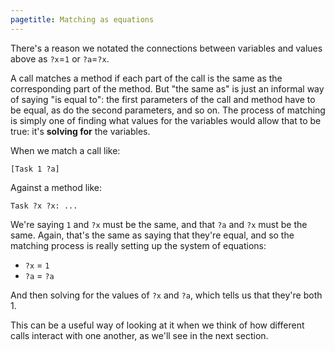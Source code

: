 ```yaml
---
pagetitle: Matching as equations
---
```

There's a reason we notated the connections between variables and values above as `?x`=`1` or `?a`=`?x`.

A call matches a method if each part of the call is the same as the corresponding part of the method.  But "the same as" is just an informal way of saying "is equal to": the first parameters of the call and method have to be equal, as do the second parameters, and so on. The process of matching is simply one of finding what values for the variables would allow that to be true: it's **solving for** the variables.

When we match a call like:
```step
[Task 1 ?a]
```
Against a method like:
```step
Task ?x ?x: ...
```
We're saying `1` and `?x` must be the same, and that `?a` and `?x` must be the same.  Again, that's the same as saying that they're equal, and so the matching process is really setting up the system of equations:

* `?x` = `1`
* `?a` = `?a`

And then solving for the values of `?x` and `?a`, which tells us that they're both 1.

This can be a useful way of looking at it when we think of how different calls interact with one another, as we'll see in the next section.
